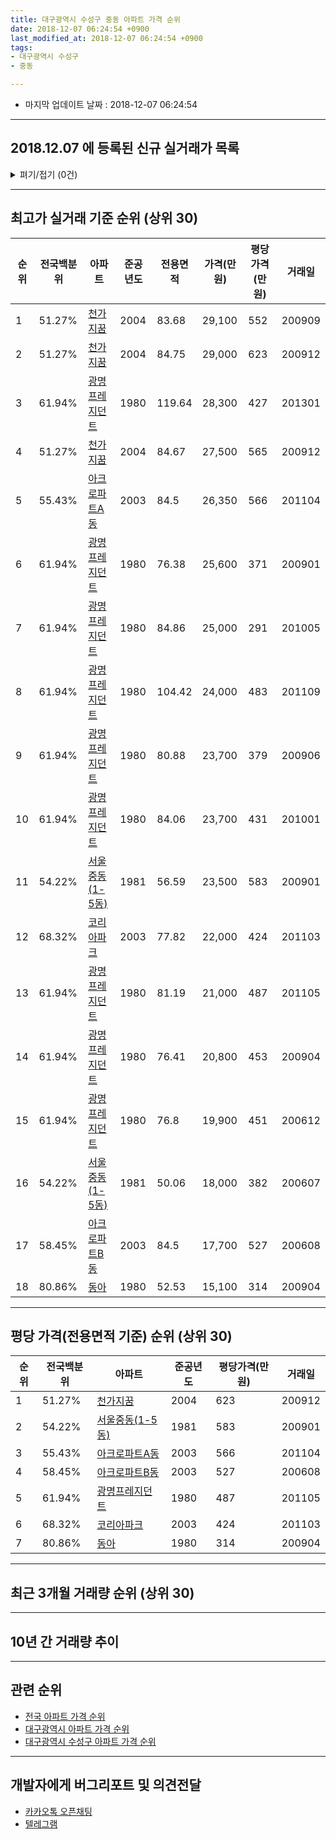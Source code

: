 ```yaml
---
title: 대구광역시 수성구 중동 아파트 가격 순위
date: 2018-12-07 06:24:54 +0900
last_modified_at: 2018-12-07 06:24:54 +0900
tags:
- 대구광역시 수성구
- 중동

---
```


* 마지막 업데이트 날짜 : 2018-12-07 06:24:54

---

## 2018.12.07 에 등록된 신규 실거래가 목록

<details>
<summary>펴기/접기 (0건)</summary>
<div markdown="1">

|아파트|전국백분위|준공년도|전용면적|가격(만원)|평당가격(만원)|거래일|
|---|---|---|---|---|---|---|
|없음|||||||


</div>
</details>

---

## 최고가 실거래 기준 순위 (상위 30)


|순위|전국백분위|아파트|준공년도|전용면적|가격(만원)|평당가격(만원)|거래일|
|---|---|---|---|---|---|---|---|
|1|51.27%|[천가지꿈](https://search.naver.com/search.naver?query=%EB%8C%80%EA%B5%AC%EA%B4%91%EC%97%AD%EC%8B%9C+%EC%88%98%EC%84%B1%EA%B5%AC+%EC%A4%91%EB%8F%99+%EC%B2%9C%EA%B0%80%EC%A7%80%EA%BF%88)|2004|83.68|29,100|552|200909|
|2|51.27%|[천가지꿈](https://search.naver.com/search.naver?query=%EB%8C%80%EA%B5%AC%EA%B4%91%EC%97%AD%EC%8B%9C+%EC%88%98%EC%84%B1%EA%B5%AC+%EC%A4%91%EB%8F%99+%EC%B2%9C%EA%B0%80%EC%A7%80%EA%BF%88)|2004|84.75|29,000|623|200912|
|3|61.94%|[광명프레지던트](https://search.naver.com/search.naver?query=%EB%8C%80%EA%B5%AC%EA%B4%91%EC%97%AD%EC%8B%9C+%EC%88%98%EC%84%B1%EA%B5%AC+%EC%A4%91%EB%8F%99+%EA%B4%91%EB%AA%85%ED%94%84%EB%A0%88%EC%A7%80%EB%8D%98%ED%8A%B8)|1980|119.64|28,300|427|201301|
|4|51.27%|[천가지꿈](https://search.naver.com/search.naver?query=%EB%8C%80%EA%B5%AC%EA%B4%91%EC%97%AD%EC%8B%9C+%EC%88%98%EC%84%B1%EA%B5%AC+%EC%A4%91%EB%8F%99+%EC%B2%9C%EA%B0%80%EC%A7%80%EA%BF%88)|2004|84.67|27,500|565|200912|
|5|55.43%|[아크로파트A동](https://search.naver.com/search.naver?query=%EB%8C%80%EA%B5%AC%EA%B4%91%EC%97%AD%EC%8B%9C+%EC%88%98%EC%84%B1%EA%B5%AC+%EC%A4%91%EB%8F%99+%EC%95%84%ED%81%AC%EB%A1%9C%ED%8C%8C%ED%8A%B8A%EB%8F%99)|2003|84.5|26,350|566|201104|
|6|61.94%|[광명프레지던트](https://search.naver.com/search.naver?query=%EB%8C%80%EA%B5%AC%EA%B4%91%EC%97%AD%EC%8B%9C+%EC%88%98%EC%84%B1%EA%B5%AC+%EC%A4%91%EB%8F%99+%EA%B4%91%EB%AA%85%ED%94%84%EB%A0%88%EC%A7%80%EB%8D%98%ED%8A%B8)|1980|76.38|25,600|371|200901|
|7|61.94%|[광명프레지던트](https://search.naver.com/search.naver?query=%EB%8C%80%EA%B5%AC%EA%B4%91%EC%97%AD%EC%8B%9C+%EC%88%98%EC%84%B1%EA%B5%AC+%EC%A4%91%EB%8F%99+%EA%B4%91%EB%AA%85%ED%94%84%EB%A0%88%EC%A7%80%EB%8D%98%ED%8A%B8)|1980|84.86|25,000|291|201005|
|8|61.94%|[광명프레지던트](https://search.naver.com/search.naver?query=%EB%8C%80%EA%B5%AC%EA%B4%91%EC%97%AD%EC%8B%9C+%EC%88%98%EC%84%B1%EA%B5%AC+%EC%A4%91%EB%8F%99+%EA%B4%91%EB%AA%85%ED%94%84%EB%A0%88%EC%A7%80%EB%8D%98%ED%8A%B8)|1980|104.42|24,000|483|201109|
|9|61.94%|[광명프레지던트](https://search.naver.com/search.naver?query=%EB%8C%80%EA%B5%AC%EA%B4%91%EC%97%AD%EC%8B%9C+%EC%88%98%EC%84%B1%EA%B5%AC+%EC%A4%91%EB%8F%99+%EA%B4%91%EB%AA%85%ED%94%84%EB%A0%88%EC%A7%80%EB%8D%98%ED%8A%B8)|1980|80.88|23,700|379|200906|
|10|61.94%|[광명프레지던트](https://search.naver.com/search.naver?query=%EB%8C%80%EA%B5%AC%EA%B4%91%EC%97%AD%EC%8B%9C+%EC%88%98%EC%84%B1%EA%B5%AC+%EC%A4%91%EB%8F%99+%EA%B4%91%EB%AA%85%ED%94%84%EB%A0%88%EC%A7%80%EB%8D%98%ED%8A%B8)|1980|84.06|23,700|431|201001|
|11|54.22%|[서울중동(1-5동)](https://search.naver.com/search.naver?query=%EB%8C%80%EA%B5%AC%EA%B4%91%EC%97%AD%EC%8B%9C+%EC%88%98%EC%84%B1%EA%B5%AC+%EC%A4%91%EB%8F%99+%EC%84%9C%EC%9A%B8%EC%A4%91%EB%8F%99%281-5%EB%8F%99%29)|1981|56.59|23,500|583|200901|
|12|68.32%|[코리아파크](https://search.naver.com/search.naver?query=%EB%8C%80%EA%B5%AC%EA%B4%91%EC%97%AD%EC%8B%9C+%EC%88%98%EC%84%B1%EA%B5%AC+%EC%A4%91%EB%8F%99+%EC%BD%94%EB%A6%AC%EC%95%84%ED%8C%8C%ED%81%AC)|2003|77.82|22,000|424|201103|
|13|61.94%|[광명프레지던트](https://search.naver.com/search.naver?query=%EB%8C%80%EA%B5%AC%EA%B4%91%EC%97%AD%EC%8B%9C+%EC%88%98%EC%84%B1%EA%B5%AC+%EC%A4%91%EB%8F%99+%EA%B4%91%EB%AA%85%ED%94%84%EB%A0%88%EC%A7%80%EB%8D%98%ED%8A%B8)|1980|81.19|21,000|487|201105|
|14|61.94%|[광명프레지던트](https://search.naver.com/search.naver?query=%EB%8C%80%EA%B5%AC%EA%B4%91%EC%97%AD%EC%8B%9C+%EC%88%98%EC%84%B1%EA%B5%AC+%EC%A4%91%EB%8F%99+%EA%B4%91%EB%AA%85%ED%94%84%EB%A0%88%EC%A7%80%EB%8D%98%ED%8A%B8)|1980|76.41|20,800|453|200904|
|15|61.94%|[광명프레지던트](https://search.naver.com/search.naver?query=%EB%8C%80%EA%B5%AC%EA%B4%91%EC%97%AD%EC%8B%9C+%EC%88%98%EC%84%B1%EA%B5%AC+%EC%A4%91%EB%8F%99+%EA%B4%91%EB%AA%85%ED%94%84%EB%A0%88%EC%A7%80%EB%8D%98%ED%8A%B8)|1980|76.8|19,900|451|200612|
|16|54.22%|[서울중동(1-5동)](https://search.naver.com/search.naver?query=%EB%8C%80%EA%B5%AC%EA%B4%91%EC%97%AD%EC%8B%9C+%EC%88%98%EC%84%B1%EA%B5%AC+%EC%A4%91%EB%8F%99+%EC%84%9C%EC%9A%B8%EC%A4%91%EB%8F%99%281-5%EB%8F%99%29)|1981|50.06|18,000|382|200607|
|17|58.45%|[아크로파트B동](https://search.naver.com/search.naver?query=%EB%8C%80%EA%B5%AC%EA%B4%91%EC%97%AD%EC%8B%9C+%EC%88%98%EC%84%B1%EA%B5%AC+%EC%A4%91%EB%8F%99+%EC%95%84%ED%81%AC%EB%A1%9C%ED%8C%8C%ED%8A%B8B%EB%8F%99)|2003|84.5|17,700|527|200608|
|18|80.86%|[동아](https://search.naver.com/search.naver?query=%EB%8C%80%EA%B5%AC%EA%B4%91%EC%97%AD%EC%8B%9C+%EC%88%98%EC%84%B1%EA%B5%AC+%EC%A4%91%EB%8F%99+%EB%8F%99%EC%95%84)|1980|52.53|15,100|314|200904|


---

## 평당 가격(전용면적 기준) 순위 (상위 30)


|순위|전국백분위|아파트|준공년도|평당가격(만원)|거래일|
|---|---|---|---|---|---|
|1|51.27%|[천가지꿈](https://search.naver.com/search.naver?query=%EB%8C%80%EA%B5%AC%EA%B4%91%EC%97%AD%EC%8B%9C+%EC%88%98%EC%84%B1%EA%B5%AC+%EC%A4%91%EB%8F%99+%EC%B2%9C%EA%B0%80%EC%A7%80%EA%BF%88)|2004|623|200912|
|2|54.22%|[서울중동(1-5동)](https://search.naver.com/search.naver?query=%EB%8C%80%EA%B5%AC%EA%B4%91%EC%97%AD%EC%8B%9C+%EC%88%98%EC%84%B1%EA%B5%AC+%EC%A4%91%EB%8F%99+%EC%84%9C%EC%9A%B8%EC%A4%91%EB%8F%99%281-5%EB%8F%99%29)|1981|583|200901|
|3|55.43%|[아크로파트A동](https://search.naver.com/search.naver?query=%EB%8C%80%EA%B5%AC%EA%B4%91%EC%97%AD%EC%8B%9C+%EC%88%98%EC%84%B1%EA%B5%AC+%EC%A4%91%EB%8F%99+%EC%95%84%ED%81%AC%EB%A1%9C%ED%8C%8C%ED%8A%B8A%EB%8F%99)|2003|566|201104|
|4|58.45%|[아크로파트B동](https://search.naver.com/search.naver?query=%EB%8C%80%EA%B5%AC%EA%B4%91%EC%97%AD%EC%8B%9C+%EC%88%98%EC%84%B1%EA%B5%AC+%EC%A4%91%EB%8F%99+%EC%95%84%ED%81%AC%EB%A1%9C%ED%8C%8C%ED%8A%B8B%EB%8F%99)|2003|527|200608|
|5|61.94%|[광명프레지던트](https://search.naver.com/search.naver?query=%EB%8C%80%EA%B5%AC%EA%B4%91%EC%97%AD%EC%8B%9C+%EC%88%98%EC%84%B1%EA%B5%AC+%EC%A4%91%EB%8F%99+%EA%B4%91%EB%AA%85%ED%94%84%EB%A0%88%EC%A7%80%EB%8D%98%ED%8A%B8)|1980|487|201105|
|6|68.32%|[코리아파크](https://search.naver.com/search.naver?query=%EB%8C%80%EA%B5%AC%EA%B4%91%EC%97%AD%EC%8B%9C+%EC%88%98%EC%84%B1%EA%B5%AC+%EC%A4%91%EB%8F%99+%EC%BD%94%EB%A6%AC%EC%95%84%ED%8C%8C%ED%81%AC)|2003|424|201103|
|7|80.86%|[동아](https://search.naver.com/search.naver?query=%EB%8C%80%EA%B5%AC%EA%B4%91%EC%97%AD%EC%8B%9C+%EC%88%98%EC%84%B1%EA%B5%AC+%EC%A4%91%EB%8F%99+%EB%8F%99%EC%95%84)|1980|314|200904|


---

## 최근 3개월 거래량 순위 (상위 30)


<div style="width:100%;">
    <canvas id="deal_count_ranking" height="250"></canvas>
</div>


<script>
new Chart(document.getElementById("deal_count_ranking"), {
    type: 'horizontalBar',
    data: {
        labels: ['서울중동(1-5동)', '광명프레지던트', '동아', '아크로파트A동', '천가지꿈'],
        datasets: [{
            label: '실거래 수',
            data: [5, 2, 2, 1, 1],
            borderColor: "rgba(255, 0, 128, 1)",
            backgroundColor: "rgba(255, 0, 128, 0.5)",
            fill: false,
        }]
    },
    options: {
        responsive: true,
        title: {
            display: true,
            text: '최근 3개월 거래량 순위'
        },
        tooltips: {
            mode: 'index',
            intersect: false,
            callbacks: {
                title: function(tooltipItems, data) {
                    return "실거래 수:";
                },
                label: function(tooltipItem, data) {
                    return data.labels[tooltipItem.index] + ": " + tooltipItem.xLabel;
                }
            }
        },
        hover: {
            mode: 'nearest',
            intersect: true
        },
        scales: {
            xAxes: [{
                display: true,
                scaleLabel: {
                    display: true,
                    labelString: '실거래 수'
                },
                ticks: {
                    suggestedMin: 0,
                }
            }],
            yAxes: [{
                display: true,
                ticks: {
                    autoSkip: false,
                    callback: function(value, index, values) {
                        if (value.length > 15)
                            return value.substr(0, 13) + "...";
                        else
                            return value;
                    }
                },
                scaleLabel: {
                    display: false,
                }
            }]
        }
    }
});

</script>


---

## 10년 간 거래량 추이


<div style="width:100%;">
    <canvas id="deal_progress" height="250"></canvas>
</div>

<script>
new Chart(document.getElementById("deal_progress"), {
    type: 'line',
    data: {
        labels: ['200812','200901','200902','200903','200904','200905','200906','200907','200908','200909','200910','200911','200912','201001','201002','201003','201004','201005','201006','201007','201008','201009','201010','201011','201012','201101','201102','201103','201104','201105','201106','201107','201108','201109','201110','201111','201112','201201','201202','201203','201204','201205','201206','201207','201208','201209','201210','201211','201212','201301','201302','201303','201304','201305','201306','201307','201308','201309','201310','201311','201312','201401','201402','201403','201404','201405','201406','201407','201408','201409','201410','201411','201412','201501','201502','201503','201504','201505','201506','201507','201508','201509','201510','201511','201512','201601','201602','201603','201604','201605','201606','201607','201608','201609','201610','201611','201612','201701','201702','201703','201704','201705','201706','201707','201708','201709','201710','201711','201712','201801','201802','201803','201804','201805','201806','201807','201808','201809','201810','201811','201812'],
        datasets: [{
            label: '실거래 수',
            pointRadius: 1,
            data: [0, 3, 1, 1, 4, 1, 5, 6, 2, 4, 3, 1, 2, 3, 1, 3, 2, 3, 3, 1, 1, 1, 1, 4, 0, 0, 2, 4, 5, 6, 1, 1, 2, 5, 3, 1, 0, 0, 1, 1, 0, 4, 1, 2, 3, 3, 3, 4, 1, 3, 3, 5, 6, 8, 4, 3, 4, 1, 10, 3, 0, 6, 3, 5, 4, 4, 2, 0, 2, 5, 4, 1, 0, 3, 2, 6, 3, 5, 4, 6, 3, 5, 2, 4, 2, 1, 0, 1, 1, 5, 2, 0, 1, 0, 2, 0, 4, 1, 2, 6, 3, 3, 2, 9, 3, 1, 3, 0, 2, 2, 3, 6, 2, 4, 3, 2, 2, 2, 8, 3, 0],
            borderColor: "rgba(255, 201, 14, 1)",
            backgroundColor: "rgba(255, 201, 14, 0.5)",
            fill: true,
        }]
    },
    options: {
        responsive: true,
        title: {
            display: true,
            text: '10년간 거래량 추이'
        },
        tooltips: {
            mode: 'index',
            intersect: false,
        },
        hover: {
            mode: 'nearest',
            intersect: true
        },
        scales: {
            xAxes: [{
                display: true,
                scaleLabel: {
                    display: true,
                    labelString: '년/월'
                }
            }],
            yAxes: [{
                display: true,
                ticks: {
                    suggestedMin: 0,
                },
                scaleLabel: {
                    display: true,
                    labelString: '실거래 수'
                }
            }]
        }
    }
});

</script>


---

## 관련 순위

- [전국 아파트 가격 순위](https://inasie.github.io/apt-ranking/전국)
- [대구광역시 아파트 가격 순위](https://inasie.github.io/apt-ranking/대구광역시)
- [대구광역시 수성구 아파트 가격 순위](https://inasie.github.io/apt-ranking/대구광역시-수성구)


---

## 개발자에게 버그리포트 및 의견전달

- [카카오톡 오픈채팅](https://open.kakao.com/o/gLJUAP4)
- [텔레그램](https://t.me/inasie)

